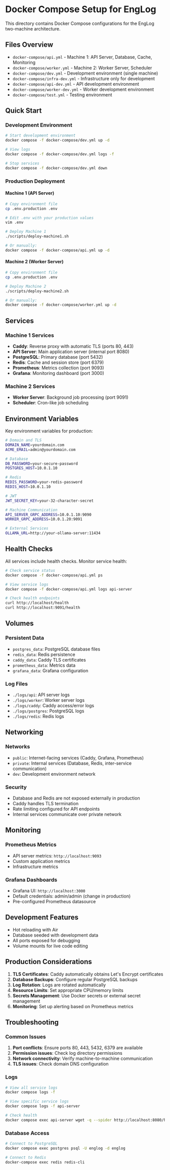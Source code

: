 # Docker Compose Setup for EngLog

This directory contains Docker Compose configurations for the EngLog two-machine architecture.

## Files Overview

- `docker-compose/api.yml` - Machine 1: API Server, Database, Cache, Monitoring
- `docker-compose/worker.yml` - Machine 2: Worker Server, Scheduler
- `docker-compose/dev.yml` - Development environment (single machine)
- `docker-compose/infra-dev.yml` - Infrastructure only for development
- `docker-compose/api-dev.yml` - API development environment
- `docker-compose/worker-dev.yml` - Worker development environment
- `docker-compose/test.yml` - Testing environment

## Quick Start

### Development Environment

```bash
# Start development environment
docker compose -f docker-compose/dev.yml up -d

# View logs
docker compose -f docker-compose/dev.yml logs -f

# Stop services
docker compose -f docker-compose/dev.yml down
```

### Production Deployment

#### Machine 1 (API Server)
```bash
# Copy environment file
cp .env.production .env

# Edit .env with your production values
vim .env

# Deploy Machine 1
./scripts/deploy-machine1.sh

# Or manually:
docker compose -f docker-compose/api.yml up -d
```

#### Machine 2 (Worker Server)
```bash
# Copy environment file
cp .env.production .env

# Deploy Machine 2
./scripts/deploy-machine2.sh

# Or manually:
docker compose -f docker-compose/worker.yml up -d
```

## Services

### Machine 1 Services
- **Caddy**: Reverse proxy with automatic TLS (ports 80, 443)
- **API Server**: Main application server (internal port 8080)
- **PostgreSQL**: Primary database (port 5432)
- **Redis**: Cache and session store (port 6379)
- **Prometheus**: Metrics collection (port 9093)
- **Grafana**: Monitoring dashboard (port 3000)

### Machine 2 Services
- **Worker Server**: Background job processing (port 9091)
- **Scheduler**: Cron-like job scheduling

## Environment Variables

Key environment variables for production:

```bash
# Domain and TLS
DOMAIN_NAME=yourdomain.com
ACME_EMAIL=admin@yourdomain.com

# Database
DB_PASSWORD=your-secure-password
POSTGRES_HOST=10.0.1.10

# Redis
REDIS_PASSWORD=your-redis-password
REDIS_HOST=10.0.1.10

# JWT
JWT_SECRET_KEY=your-32-character-secret

# Machine Communication
API_SERVER_GRPC_ADDRESS=10.0.1.10:9090
WORKER_GRPC_ADDRESS=10.0.1.20:9091

# External Services
OLLAMA_URL=http://your-ollama-server:11434
```

## Health Checks

All services include health checks. Monitor service health:

```bash
# Check service status
docker compose -f docker-compose/api.yml ps

# View service logs
docker compose -f docker-compose/api.yml logs api-server

# Check health endpoints
curl http://localhost/health
curl http://localhost:9091/health
```

## Volumes

### Persistent Data
- `postgres_data`: PostgreSQL database files
- `redis_data`: Redis persistence
- `caddy_data`: Caddy TLS certificates
- `prometheus_data`: Metrics data
- `grafana_data`: Grafana configuration

### Log Files
- `./logs/api`: API server logs
- `./logs/worker`: Worker server logs
- `./logs/caddy`: Caddy access/error logs
- `./logs/postgres`: PostgreSQL logs
- `./logs/redis`: Redis logs

## Networking

### Networks
- `public`: Internet-facing services (Caddy, Grafana, Prometheus)
- `private`: Internal services (Database, Redis, inter-service communication)
- `dev`: Development environment network

### Security
- Database and Redis are not exposed externally in production
- Caddy handles TLS termination
- Rate limiting configured for API endpoints
- Internal services communicate over private network

## Monitoring

### Prometheus Metrics
- API server metrics: `http://localhost:9093`
- Custom application metrics
- Infrastructure metrics

### Grafana Dashboards
- Grafana UI: `http://localhost:3000`
- Default credentials: admin/admin (change in production)
- Pre-configured Prometheus datasource

## Development Features

- Hot reloading with Air
- Database seeded with development data
- All ports exposed for debugging
- Volume mounts for live code editing

## Production Considerations

1. **TLS Certificates**: Caddy automatically obtains Let's Encrypt certificates
2. **Database Backups**: Configure regular PostgreSQL backups
3. **Log Rotation**: Logs are rotated automatically
4. **Resource Limits**: Set appropriate CPU/memory limits
5. **Secrets Management**: Use Docker secrets or external secret management
6. **Monitoring**: Set up alerting based on Prometheus metrics

## Troubleshooting

### Common Issues

1. **Port conflicts**: Ensure ports 80, 443, 5432, 6379 are available
2. **Permission issues**: Check log directory permissions
3. **Network connectivity**: Verify machine-to-machine communication
4. **TLS issues**: Check domain DNS configuration

### Logs
```bash
# View all service logs
docker compose logs -f

# View specific service logs
docker compose logs -f api-server

# Check health
docker compose exec api-server wget -q --spider http://localhost:8080/health
```

### Database Access
```bash
# Connect to PostgreSQL
docker compose exec postgres psql -U englog -d englog

# Connect to Redis
docker-compose exec redis redis-cli
```

